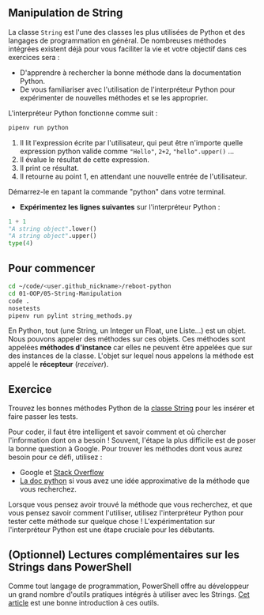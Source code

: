 ## Manipulation de String

La classe `String` est l'une des classes les plus utilisées de Python et des langages de programmation en général. De nombreuses méthodes intégrées existent déjà pour vous faciliter la vie et votre objectif dans ces exercices sera :

- D'apprendre à rechercher la bonne méthode dans la documentation Python.
- De vous familiariser avec l'utilisation de l'interpréteur Python pour expérimenter de nouvelles méthodes et se les approprier.

L'interpréteur Python fonctionne comme suit :

```bash
pipenv run python
```

1. Il lit l'expression écrite par l'utilisateur, qui peut être n'importe quelle expression python valide comme `"Hello"`, `2+2`, `"hello".upper()` ...
2. Il évalue le résultat de cette expression.
3. Il print ce résultat.
4. Il retourne au point 1, en attendant une nouvelle entrée de l'utilisateur.

Démarrez-le en tapant la commande "python" dans votre terminal.

* **Expérimentez les lignes suivantes** sur l'interpréteur Python :

```python
1 + 1
"A string object".lower()
"A string object".upper()
type(4)
```

## Pour commencer


```bash
cd ~/code/<user.github_nickname>/reboot-python
cd 01-OOP/05-String-Manipulation
code .
nosetests
pipenv run pylint string_methods.py
```

En Python, tout (une String, un Integer un Float, une Liste...) est un objet. Nous pouvons appeler des méthodes sur ces objets. Ces méthodes sont appelées **méthodes d'instance** car elles ne peuvent être appelées que sur des instances de la classe. L'objet sur lequel nous appelons la méthode est appelé le **récepteur** (*receiver*).

## Exercice

Trouvez les bonnes méthodes Python de la [classe String](https://docs.python.org/3/library/stdtypes.html#string-methods) pour les insérer et faire passer les tests.

Pour coder, il faut être intelligent et savoir comment et où chercher l'information dont on a besoin ! Souvent, l'étape la plus difficile est de poser la bonne question à Google. Pour trouver les méthodes dont vous aurez besoin pour ce défi, utilisez :

* Google et [Stack Overflow](http://stackoverflow.com/)
* [La doc python](https://docs.python.org/3) si vous avez une idée approximative de la méthode que vous recherchez.

Lorsque vous pensez avoir trouvé la méthode que vous recherchez, et que vous pensez savoir comment l'utiliser, utilisez l'interpréteur Python pour tester cette méthode sur quelque chose ! L'expérimentation sur l'interpréteur Python est une étape cruciale pour les débutants.

## (Optionnel) Lectures complémentaires sur les Strings dans PowerShell

Comme tout langage de programmation, PowerShell offre au développeur un grand nombre d'outils pratiques intégrés à utiliser avec les Strings. [Cet article](https://4sysops.com/archives/strings-in-powershell-replace-compare-concatenate-split-substring/) est une bonne introduction à ces outils.
